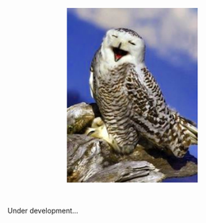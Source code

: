 <p align="center"><img src="imgs/owl.png"
alt="OWL" width="264" border="0" /></p>
<br>

<p align="justify">
Under development...
<b>
